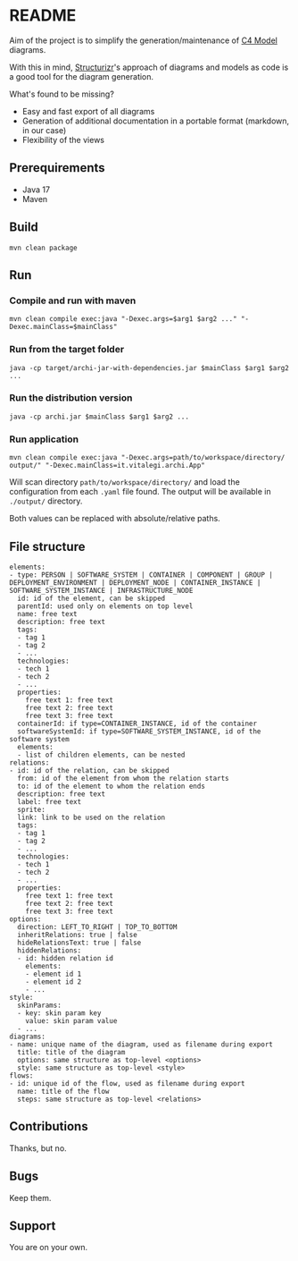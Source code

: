 # README

Aim of the project is to simplify the generation/maintenance of [C4 Model](https://c4model.com/) diagrams.

With this in mind, [Structurizr](https://structurizr.com/)'s approach of diagrams and models as code is a good tool for the diagram generation.

What's found to be missing?

- Easy and fast export of all diagrams
- Generation of additional documentation in a portable format (markdown, in our case)
- Flexibility of the views

## Prerequirements

- Java 17
- Maven

## Build

```
mvn clean package
```

## Run

### Compile and run with maven

```
mvn clean compile exec:java "-Dexec.args=$arg1 $arg2 ..." "-Dexec.mainClass=$mainClass"
```

### Run from the target folder

```
java -cp target/archi-jar-with-dependencies.jar $mainClass $arg1 $arg2 ...
```

### Run the distribution version

```
java -cp archi.jar $mainClass $arg1 $arg2 ...
```

### Run application

```
mvn clean compile exec:java "-Dexec.args=path/to/workspace/directory/ output/" "-Dexec.mainClass=it.vitalegi.archi.App"
```

Will scan directory `path/to/workspace/directory/` and load the configuration from each `.yaml` file found. The output will be available in `./output/` directory.

Both values can be replaced with absolute/relative paths.

## File structure

```
elements:
- type: PERSON | SOFTWARE_SYSTEM | CONTAINER | COMPONENT | GROUP | DEPLOYMENT_ENVIRONMENT | DEPLOYMENT_NODE | CONTAINER_INSTANCE | SOFTWARE_SYSTEM_INSTANCE | INFRASTRUCTURE_NODE
  id: id of the element, can be skipped
  parentId: used only on elements on top level
  name: free text
  description: free text
  tags:
  - tag 1
  - tag 2
  - ...
  technologies:
  - tech 1
  - tech 2
  - ...
  properties:
    free text 1: free text
    free text 2: free text
    free text 3: free text
  containerId: if type=CONTAINER_INSTANCE, id of the container
  softwareSystemId: if type=SOFTWARE_SYSTEM_INSTANCE, id of the software system
  elements:
  - list of children elements, can be nested
relations:
- id: id of the relation, can be skipped
  from: id of the element from whom the relation starts
  to: id of the element to whom the relation ends
  description: free text
  label: free text
  sprite: 
  link: link to be used on the relation
  tags:
  - tag 1
  - tag 2
  - ...
  technologies:
  - tech 1
  - tech 2
  - ...
  properties:
    free text 1: free text
    free text 2: free text
    free text 3: free text
options:
  direction: LEFT_TO_RIGHT | TOP_TO_BOTTOM
  inheritRelations: true | false
  hideRelationsText: true | false
  hiddenRelations:
  - id: hidden relation id
    elements:
    - element id 1
    - element id 2
    - ...
style:
  skinParams:
  - key: skin param key
    value: skin param value
  - ...
diagrams:
- name: unique name of the diagram, used as filename during export
  title: title of the diagram
  options: same structure as top-level <options>
  style: same structure as top-level <style>
flows:
- id: unique id of the flow, used as filename during export
  name: title of the flow
  steps: same structure as top-level <relations>
```

## Contributions

Thanks, but no.

## Bugs

Keep them. 

## Support

You are on your own.
